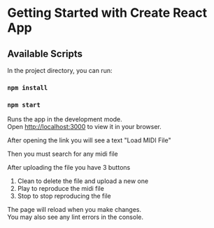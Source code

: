 # Getting Started with Create React App


## Available Scripts

In the project directory, you can run:

### `npm install`

### `npm start`

Runs the app in the development mode.\
Open [http://localhost:3000](http://localhost:3000) to view it in your browser.

After opening the link you will see a text "Load MIDI File"

Then you must search for any midi file

After uploading the file you have 3 buttons

1) Clean to delete the file and upload a new one
2) Play to reproduce the midi file
3) Stop to stop reproducing the file

The page will reload when you make changes.\
You may also see any lint errors in the console.

